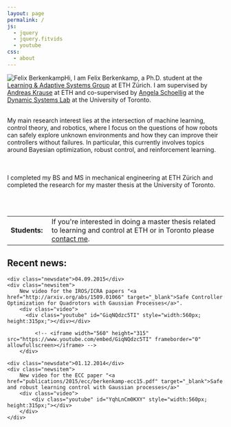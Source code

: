 ```yaml
---
layout: page
permalink: /
js:
  - jquery
  - jquery.fitvids
  - youtube
css:
  - about
---
```

<div class="about">

<div style="float:left;">
    <img class="portrait" src="{{ site.baseurl }}/assets/img/portrait.jpg" alt="Felix Berkenkamp">
</div>

<div>
Hi, I am Felix Berkenkamp, a Ph.D. student at the <a href="http://las.ethz.ch" target="_blank">Learning &amp; Adaptive Systems Group</a> at ETH Zürich.
I am supervised by <a href="http://las.ethz.ch/krausea.html" target="_blank">Andreas Krause</a> at ETH and co-supervised by <a href="http://www.dynsyslab.org/prof-angela-schoellig/" target="_blank">Angela Schoellig</a> at the <a href="http://www.dynsyslab.org" target="_blank">Dynamic Systems Lab</a> at the University of Toronto.
<br><br>

My main research interest lies at the intersection of machine learning, control theory, and robotics, where I focus on the questions of how robots can safely explore unknown environments and how they can improve their controllers without failures.
        In particular, this currently involves topics around Bayesian optimization, robust control, and reinforcement learning.

<br><br>
I completed my BS and MS in mechanical engineering at ETH Zürich and completed the research for my master thesis at the University of Toronto.

<br><br>
<table>
<tr>
    <td> <b>Students:&nbsp;</b> </td>
    <td>If you're interested in doing a master thesis related to learning and control at ETH or in Toronto please <a href="{{ site.baseurl }}/contact">contact me</a>.</td>
</tr>
</table>
</div>

</div>


<div class="news">
    <h2>Recent news:</h2>

    <div class="newsdate">04.09.2015</div>
    <div class="newsitem">
        New video for the IROS/ICRA papers "<a href="http://arxiv.org/abs/1509.01066" target="_blank">Safe Controller Optimization for Quadrotors with Gaussian Processes</a>".
        <div class="video">
          <div class="youtube" id="GiqNQdzc5TI" style="width:560px; height:315px;"></div></div>

             <!-- <iframe width="560" height="315" src="https://www.youtube.com/embed/GiqNQdzc5TI" frameborder="0" allowfullscreen></iframe> -->
        </div>

    <div class="newsdate">01.12.2014</div>
    <div class="newsitem">
        New video for the ECC paper "<a href="publications/2015/ecc/berkenkamp-ecc15.pdf" target="_blank">Safe and robust learning control with Gaussian processes</a>"
        <div class="video">
            <div class="youtube" id="YqhLnCm0KXY" style="width:560px; height:315px;"></div>
        </div>
    </div>
</div>
